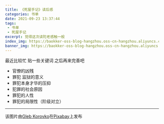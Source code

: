 ```yaml
---
title: 《死屋手记》读后感
categories: 书单
date: 2021-09-23 13:37:44
tags:
 - 书单
 - 死屋手记
excerpt: 觉得这次读陀老感触一般
index_img: https://baokker-oss-blog-hangzhou.oss-cn-hangzhou.aliyuncs.com/cdn_for_blog/blog_imgs/toucan-4185361_1920.jpg
banner_img: https://baokker-oss-blog-hangzhou.oss-cn-hangzhou.aliyuncs.com/cdn_for_blog/blog_imgs/toucan-4185361_1920.jpg
---
```


最近比较忙 贴一些关键词 之后再来完善吧



- 官僚的凶残
- 罪犯 监狱的意义
- 罪犯本身才华的压抑
- 犯罪的社会原因
- 罪犯的人性
- 罪犯的局限性（阶级对立）



---

该图片由<a href="https://pixabay.com/zh/users/gkorovko-12413243/?utm_source=link-attribution&amp;utm_medium=referral&amp;utm_campaign=image&amp;utm_content=4185361">Gleb Korovko</a>在<a href="https://pixabay.com/zh/?utm_source=link-attribution&amp;utm_medium=referral&amp;utm_campaign=image&amp;utm_content=4185361">Pixabay</a>上发布